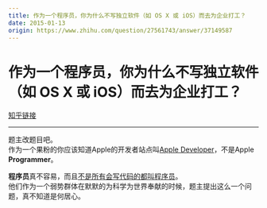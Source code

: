 ```yaml
---
title: 作为一个程序员，你为什么不写独立软件（如 OS X 或 iOS）而去为企业打工？
date: 2015-01-13
origin: https://www.zhihu.com/question/27561743/answer/37149587
---
```

# 作为一个程序员，你为什么不写独立软件（如 OS X 或 iOS）而去为企业打工？

[知乎链接](https://www.zhihu.com/question/27561743/answer/37149587)

---------

<span class="RichText ztext CopyrightRichText-richText" itemprop="text"><p>题主改题目吧。<br>作为一个果粉的你应该知道Apple的开发者站点叫<a class=" wrap external" href="https://link.zhihu.com/?target=https%3A//developer.apple.com/" target="_blank" rel="nofollow noreferrer" data-za-detail-view-id="1043">Apple Developer</a>，不是Apple <b>Programmer</b>。</p><b>程序员</b>真不容易，而且<a class="internal" href="http://www.zhihu.com/question/26157282/answer/32478221">不是所有会写代码的都叫程序员</a>。<br>他们作为一个弱势群体在默默的为科学为世界奉献的时候，题主提出这么一个问题，真不知道是何居心。</span>